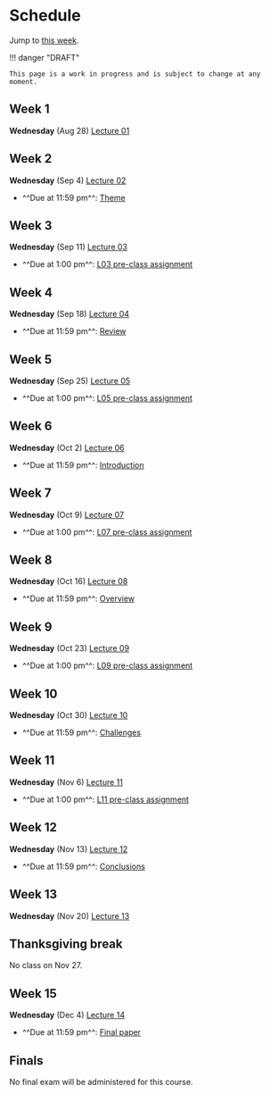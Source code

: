 # Schedule

Jump to [this week](#week-1).

!!! danger "DRAFT"

    This page is a work in progress and is subject to change at any moment.

## Week 1

**Wednesday** (Aug 28) [Lecture 01](../../lectures/01/)

## Week 2

**Wednesday** (Sep 4) [Lecture 02](../../lectures/02/)

-   ^^Due at 11:59 pm^^: [Theme](../assessments/paper/assignments/theme.md)

## Week 3

**Wednesday** (Sep 11) [Lecture 03](../../lectures/03/)

-   ^^Due at 1:00 pm^^: [L03 pre-class assignment](../../assessments/pre-class/l03/)

## Week 4

**Wednesday** (Sep 18) [Lecture 04](../../lectures/04/)

-   ^^Due at 11:59 pm^^: [Review](../assessments/paper/assignments/review.md)

## Week 5

**Wednesday** (Sep 25) [Lecture 05](../../lectures/05/)

-   ^^Due at 1:00 pm^^: [L05 pre-class assignment](../../assessments/pre-class/l05/)

## Week 6

**Wednesday** (Oct 2) [Lecture 06](../../lectures/06/)

-   ^^Due at 11:59 pm^^: [Introduction](../assessments/paper/assignments/intro.md)

## Week 7

**Wednesday** (Oct 9) [Lecture 07](../../lectures/07/)

-   ^^Due at 1:00 pm^^:  [L07 pre-class assignment](../../assessments/pre-class/l07/)

## Week 8

**Wednesday** (Oct 16) [Lecture 08](../../lectures/08/)

-   ^^Due at 11:59 pm^^: [Overview](../assessments/paper/assignments/overview.md)

## Week 9

**Wednesday** (Oct 23) [Lecture 09](../../lectures/09/)

-   ^^Due at 1:00 pm^^: [L09 pre-class assignment](../../assessments/pre-class/l09/)

## Week 10

**Wednesday** (Oct 30) [Lecture 10](../../lectures/10/)

-   ^^Due at 11:59 pm^^: [Challenges](../assessments/paper/assignments/challenges.md)

## Week 11

**Wednesday** (Nov 6) [Lecture 11](../../lectures/11/)

-   ^^Due at 1:00 pm^^: [L11 pre-class assignment](../../assessments/pre-class/l11/)

## Week 12

**Wednesday** (Nov 13) [Lecture 12](../../lectures/12/)

-   ^^Due at 11:59 pm^^: [Conclusions](../assessments/paper/assignments/conclusion.md)

## Week 13

**Wednesday** (Nov 20) [Lecture 13](../../lectures/13/)

## Thanksgiving break

No class on Nov 27.

## Week 15

**Wednesday** (Dec 4) [Lecture 14](../../lectures/14/)

-   ^^Due at 11:59 pm^^: [Final paper](../assessments/paper/assignments/final.md)

## Finals

No final exam will be administered for this course.
